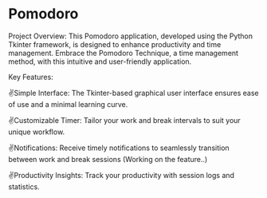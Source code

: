 # Pomodoro
Project Overview: This Pomodoro application, developed using the Python Tkinter framework, is designed to enhance productivity and time management. Embrace the Pomodoro Technique, a time management method, with this intuitive and user-friendly application.

Key Features:

✌️Simple Interface: The Tkinter-based graphical user interface ensures ease of use and a minimal learning curve.

✌️Customizable Timer: Tailor your work and break intervals to suit your unique workflow.

✌️Notifications: Receive timely notifications to seamlessly transition between work and break sessions (Working on the feature..)

✌️Productivity Insights: Track your productivity with session logs and statistics.
